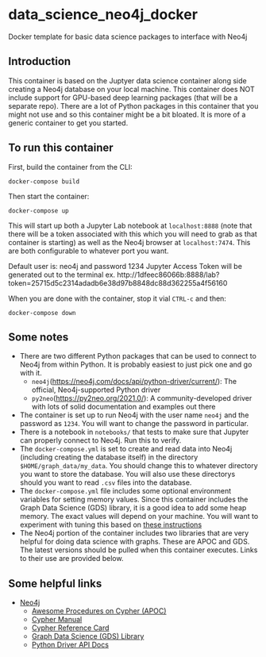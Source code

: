# data_science_neo4j_docker
Docker template for basic data science packages to interface with Neo4j

## Introduction

This container is based on the Juptyer data science container along side creating a Neo4j database on your local machine. This container does NOT include support for GPU-based deep learning packages (that will be a separate repo).  There are a lot of Python packages in this container that you might not use and so this container might be a bit bloated.  It is more of a generic container to get you started.

## To run this container

First, build the container from the CLI:

```
docker-compose build
```

Then start the container:

```
docker-compose up
```

This will start up both a Jupyter Lab notebook at `localhost:8888` (note that there will be a token associated with this which you will need to grab as that container is starting) as well as the Neo4j browser at `localhost:7474`.  This are both configurable to whatever port you want.

Default user is: neo4j and password 1234
Jupyter Access Token will be generated out to the terminal ex. http://1dfeec86066b:8888/lab?token=25715d5c2314adadb6e38d97b8848dc88d362255a4f56160

When you are done with the container, stop it vial `CTRL-c` and then:

```
docker-compose down
```

## Some notes

- There are two different Python packages that can be used to connect to Neo4j from within Python.  It is probably easiest to just pick one and go with it.
  - `neo4j`(https://neo4j.com/docs/api/python-driver/current/): The official, Neo4j-supported Python driver
  - `py2neo`(https://py2neo.org/2021.0/): A community-developed driver with lots of solid documentation and examples out there
- The container is set up to run Neo4j with the user name `neo4j` and the password as `1234`.  You will want to change the password in particular.
- There is a notebook in `notebooks/` that tests to make sure that Jupyter can properly connect to Neo4j.  Run this to verify.
- The `docker-compose.yml` is set to create and read data into Neo4j (including creating the database itself) in the directory `$HOME/graph_data/my_data`.  You should change this to whatever directory you want to store the database.  You will also use these directorys should you want to read `.csv` files into the database.
- The `docker-compose.yml` file includes some optional environment variables for setting memory values.  Since this container includes the Graph Data Science (GDS) library, it is a good idea to add some heap memory.  The exact values will depend on your machine.  You will want to experiment with tuning this based on [these instructions](https://neo4j.com/docs/operations-manual/current/performance/memory-configuration/)
- The Neo4j portion of the container includes two libraries that are very helpful for doing data science with graphs.  These are APOC and GDS.  The latest versions should be pulled when this container executes.  Links to their use are provided below.

## Some helpful links

- [Neo4j](https://neo4j.com)
  - [Awesome Procedures on Cypher (APOC)](https://neo4j.com/labs/apoc/)
  - [Cypher Manual](https://neo4j.com/docs/cypher-manual/current/)
  - [Cypher Reference Card](https://neo4j.com/docs/pdf/neo4j-cypher-refcard-stable.pdf)
  - [Graph Data Science (GDS) Library](https://neo4j.com/developer/graph-data-science/)
  - [Python Driver API Docs](https://neo4j.com/docs/api/python-driver/current/)


